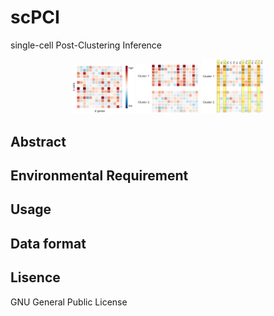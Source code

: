 # scPCI
single-cell Post-Clustering Inference
<div align="center">
<img src="Figs/fig1a.jpg" width="100px">
<img src="Figs/fig1b.jpg" width="100px">
<img src="Figs/fig1c.jpg" width="100px">
</div>

## Abstract



## Environmental Requirement


## Usage

## Data format

## Lisence
GNU General Public License
